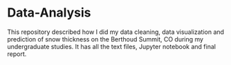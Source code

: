 # Data-Analysis

This repository described how I did my data cleaning, data visualization and prediction of snow thickness on the Berthoud Summit, CO during my undergraduate studies. It has all the text files, Jupyter notebook and final report.
